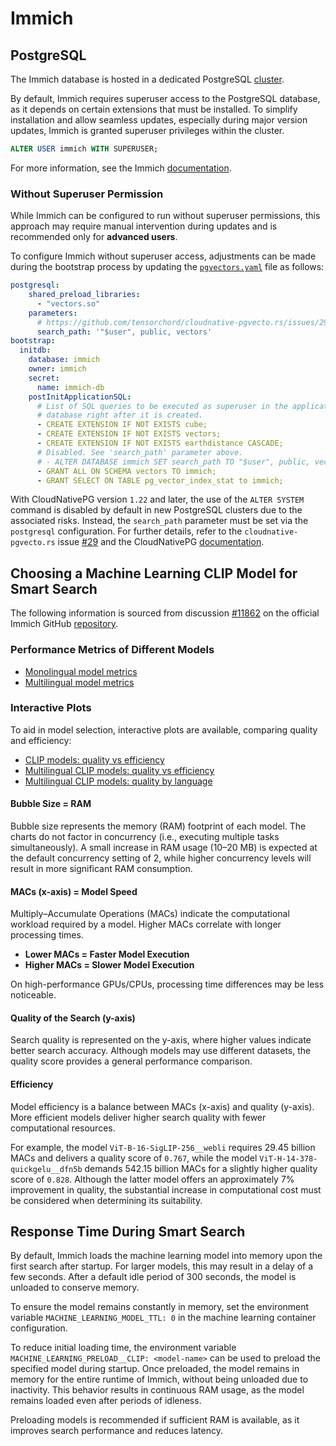 # Immich

## PostgreSQL

The Immich database is hosted in a dedicated PostgreSQL [cluster](../../database/cloudnative-pg/cluster/pgvectors/pgvectors.yaml).

By default, Immich requires superuser access to the PostgreSQL database, as it depends on certain extensions that must be installed. To simplify installation and allow seamless updates, especially during major version updates, Immich is granted superuser privileges within the cluster.

```sql
ALTER USER immich WITH SUPERUSER;
```

For more information, see the Immich [documentation](https://immich.app/docs/administration/postgres-standalone).

### Without Superuser Permission

While Immich can be configured to run without superuser permissions, this approach may require manual intervention during updates and is recommended only for **advanced users**.

To configure Immich without superuser access, adjustments can be made during the bootstrap process by updating the [`pgvectors.yaml`](../../database/cloudnative-pg/cluster/pgvectors/pgvectors.yaml) file as follows:

```yaml
postgresql:
    shared_preload_libraries:
      - "vectors.so"
    parameters:
      # https://github.com/tensorchord/cloudnative-pgvecto.rs/issues/29
      search_path: '"$user", public, vectors'
bootstrap:
  initdb:
    database: immich
    owner: immich
    secret:
      name: immich-db
    postInitApplicationSQL:
      # List of SQL queries to be executed as superuser in the application
      # database right after it is created.
      - CREATE EXTENSION IF NOT EXISTS cube;
      - CREATE EXTENSION IF NOT EXISTS vectors;
      - CREATE EXTENSION IF NOT EXISTS earthdistance CASCADE;
      # Disabled. See 'search_path' parameter above.
      # - ALTER DATABASE immich SET search_path TO "$user", public, vectors;
      - GRANT ALL ON SCHEMA vectors TO immich;
      - GRANT SELECT ON TABLE pg_vector_index_stat to immich;
```

With CloudNativePG version `1.22` and later, the use of the `ALTER SYSTEM` command is disabled by default in new PostgreSQL clusters due to the associated risks. Instead, the `search_path` parameter must be set via the `postgresql` configuration. For further details, refer to the `cloudnative-pgvecto.rs` issue [#29](https://github.com/tensorchord/cloudnative-pgvecto.rs/issues/29) and the CloudNativePG [documentation](https://cloudnative-pg.io/documentation/1.22/postgresql_conf/#enabling-alter-system).

## Choosing a Machine Learning CLIP Model for Smart Search

The following information is sourced from discussion [#11862](https://github.com/immich-app/immich/discussions/11862) on the official Immich GitHub [repository](https://github.com/immich-app/immich).

### Performance Metrics of Different Models

- [Monolingual model metrics](https://github.com/mlfoundations/open_clip/blob/main/docs/openclip_retrieval_results.csv)
- [Multilingual model metrics](https://github.com/mlfoundations/open_clip/blob/main/docs/openclip_multilingual_retrieval_results.csv)

### Interactive Plots

To aid in model selection, interactive plots are available, comparing quality and efficiency:

- [CLIP models: quality vs efficiency](assets/html/clip_quality_vs_efficiency.html)
- [Multilingual CLIP models: quality vs efficiency](assets/html/multilingual_clip_quality_vs_efficiency.html)
- [Multilingual CLIP models: quality by language](assets/html/multilingual_clip_quality_by_language.html)

#### Bubble Size = RAM
Bubble size represents the memory (RAM) footprint of each model. The charts do not factor in concurrency (i.e., executing multiple tasks simultaneously). A small increase in RAM usage (10–20 MB) is expected at the default concurrency setting of 2, while higher concurrency levels will result in more significant RAM consumption.

#### MACs (x-axis) = Model Speed
Multiply–Accumulate Operations (MACs) indicate the computational workload required by a model. Higher MACs correlate with longer processing times.

- **Lower MACs = Faster Model Execution**
- **Higher MACs = Slower Model Execution**

On high-performance GPUs/CPUs, processing time differences may be less noticeable.

#### Quality of the Search (y-axis)
Search quality is represented on the y-axis, where higher values indicate better search accuracy. Although models may use different datasets, the quality score provides a general performance comparison.

#### Efficiency
Model efficiency is a balance between MACs (x-axis) and quality (y-axis). More efficient models deliver higher search quality with fewer computational resources.

For example, the model `ViT-B-16-SigLIP-256__webli` requires 29.45 billion MACs and delivers a quality score of `0.767`, while the model `ViT-H-14-378-quickgelu__dfn5b` demands 542.15 billion MACs for a slightly higher quality score of `0.828`. Although the latter model offers an approximately 7% improvement in quality, the substantial increase in computational cost must be considered when determining its suitability.

## Response Time During Smart Search

By default, Immich loads the machine learning model into memory upon the first search after startup. For larger models, this may result in a delay of a few seconds. After a default idle period of 300 seconds, the model is unloaded to conserve memory.

To ensure the model remains constantly in memory, set the environment variable `MACHINE_LEARNING_MODEL_TTL: 0` in the machine learning container configuration.

To reduce initial loading time, the environment variable `MACHINE_LEARNING_PRELOAD__CLIP: <model-name>` can be used to preload the specified model during startup. Once preloaded, the model remains in memory for the entire runtime of Immich, without being unloaded due to inactivity. This behavior results in continuous RAM usage, as the model remains loaded even after periods of idleness.

Preloading models is recommended if sufficient RAM is available, as it improves search performance and reduces latency.
